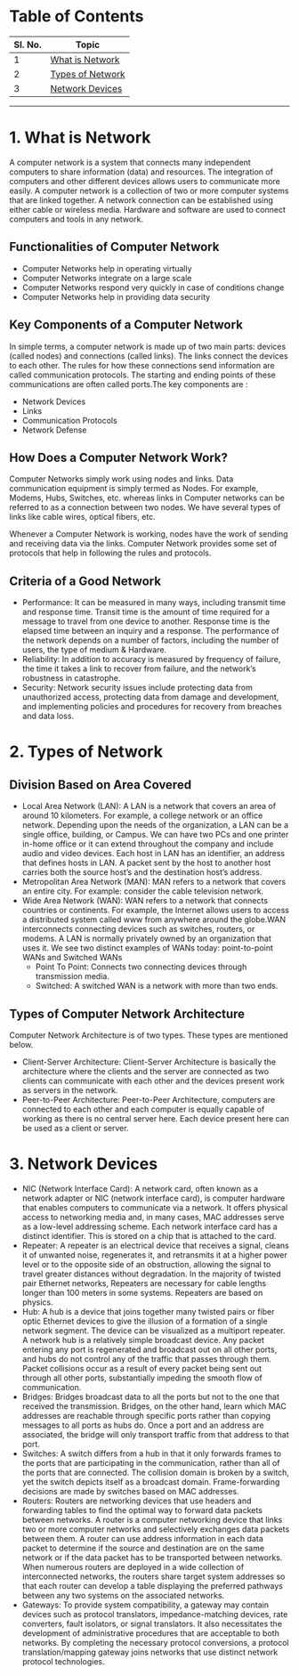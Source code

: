 # Table of Contents 

| Sl. No. | Topic                                                   |
| ------- | ------------------------------------------------------- |
| 1       | [What is Network](#1-what-is-network)                   |
| 2       | [Types of Network ](#2-types-of-network)                |
| 3       | [Network Devices](#3-network-devices)                   |

---

# 1. What is Network

A computer network is a system that connects many independent computers to share information (data) and resources. The integration of computers and other different devices allows users to communicate more easily. A computer network is a collection of two or more computer systems that are linked together. A network connection can be established using either cable or wireless media. Hardware and software are used to connect computers and tools in any network.

## Functionalities of Computer Network

- Computer Networks help in operating virtually
- Computer Networks integrate on a large scale
- Computer Networks respond very quickly in case of conditions change
- Computer Networks help in providing data security

## Key Components of a Computer Network

In simple terms, a computer network is made up of two main parts: devices (called nodes) and connections (called links). The links connect the devices to each other. The rules for how these connections send information are called communication protocols. The starting and ending points of these communications are often called ports.The key components are :
- Network Devices
- Links
- Communication Protocols
- Network Defense

## How Does a Computer Network Work?
Computer Networks simply work using nodes and links. Data communication equipment is simply termed as Nodes. For example, Modems, Hubs, Switches, etc. whereas links in Computer networks can be referred to as a connection between two nodes. We have several types of links like cable wires, optical fibers, etc. 

Whenever a Computer Network is working, nodes have the work of sending and receiving data via the links. Computer Network provides some set of protocols that help in following the rules and protocols.

## Criteria of a Good Network
- Performance: It can be measured in many ways, including transmit time and response time. Transit time is the amount of time required for a message to travel from one device to another. Response time is the elapsed time between an inquiry and a response. The performance of the network depends on a number of factors, including the number of users, the type of medium & Hardware.
- Reliability: In addition to accuracy is measured by frequency of failure, the time it takes a link to recover from failure, and the network’s robustness in catastrophe. 
- Security: Network security issues include protecting data from unauthorized access, protecting data from damage and development, and implementing policies and procedures for recovery from breaches and data loss.  

# 2. Types of Network 

## Division Based on Area Covered
- Local Area Network (LAN): A LAN is a network that covers an area of around 10 kilometers. For example, a college network or an office network. Depending upon the needs of the organization, a LAN can be a single office, building, or Campus. We can have two PCs and one printer in-home office or it can extend throughout the company and include audio and video devices. Each host in LAN has an identifier, an address that defines hosts in LAN. A packet sent by the host to another host carries both the source host’s and the destination host’s address.
- Metropolitan Area Network (MAN): MAN refers to a network that covers an entire city. For example: consider the cable television network.
- Wide Area Network (WAN): WAN refers to a network that connects countries or continents. For example, the Internet allows users to access a distributed system called www from anywhere around the globe.WAN interconnects connecting devices such as switches, routers, or modems. A LAN is normally privately owned by an organization that uses it. We see two distinct examples of WANs today: point-to-point WANs and Switched WANs 
   - Point To Point: Connects two connecting devices through transmission media. 
   - Switched: A switched WAN is a network with more than two ends.

## Types of Computer Network Architecture
Computer Network Architecture is of two types. These types are mentioned below.

- Client-Server Architecture: Client-Server Architecture is basically the architecture where the clients and the server are connected as two clients can communicate with each other and the devices present work as servers in the network.
- Peer-to-Peer Architecture: Peer-to-Peer Architecture, computers are connected to each other and each computer is equally capable of working as there is no central server here. Each device present here can be used as a client or server.

# 3. Network Devices 

- NIC (Network Interface Card): A network card, often known as a network adapter or NIC (network interface card), is computer hardware that enables computers to communicate via a network. It offers physical access to networking media and, in many cases, MAC addresses serve as a low-level addressing scheme. Each network interface card has a distinct identifier. This is stored on a chip that is attached to the card.
- Repeater: A repeater is an electrical device that receives a signal, cleans it of unwanted noise, regenerates it, and retransmits it at a higher power level or to the opposite side of an obstruction, allowing the signal to travel greater distances without degradation. In the majority of twisted pair Ethernet networks, Repeaters are necessary for cable lengths longer than 100 meters in some systems. Repeaters are based on physics.
- Hub: A hub is a device that joins together many twisted pairs or fiber optic Ethernet devices to give the illusion of a formation of a single network segment. The device can be visualized as a multiport repeater. A network hub is a relatively simple broadcast device. Any packet entering any port is regenerated and broadcast out on all other ports, and hubs do not control any of the traffic that passes through them. Packet collisions occur as a result of every packet being sent out through all other ports, substantially impeding the smooth flow of communication.
- Bridges: Bridges broadcast data to all the ports but not to the one that received the transmission. Bridges, on the other hand, learn which MAC addresses are reachable through specific ports rather than copying messages to all ports as hubs do. Once a port and an address are associated, the bridge will only transport traffic from that address to that port.
- Switches: A switch differs from a hub in that it only forwards frames to the ports that are participating in the communication, rather than all of the ports that are connected. The collision domain is broken by a switch, yet the switch depicts itself as a broadcast domain. Frame-forwarding decisions are made by switches based on MAC addresses.
- Routers: Routers are networking devices that use headers and forwarding tables to find the optimal way to forward data packets between networks. A router is a computer networking device that links two or more computer networks and selectively exchanges data packets between them. A router can use address information in each data packet to determine if the source and destination are on the same network or if the data packet has to be transported between networks. When numerous routers are deployed in a wide collection of interconnected networks, the routers share target system addresses so that each router can develop a table displaying the preferred pathways between any two systems on the associated networks.
- Gateways: To provide system compatibility, a gateway may contain devices such as protocol translators, impedance-matching devices, rate converters, fault isolators, or signal translators. It also necessitates the development of administrative procedures that are acceptable to both networks. By completing the necessary protocol conversions, a protocol translation/mapping gateway joins networks that use distinct network protocol technologies.


